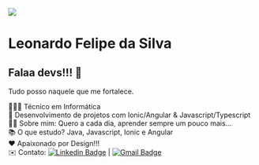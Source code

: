 <img width="auto" src="https://i.pinimg.com/originals/7a/9e/eb/7a9eeb4fa972a27c412e6a114386115b.jpg">

# Leonardo Felipe da Silva

## Falaa devs!!! 🚀
Tudo posso naquele que me fortalece.

👨🏽‍💻 Técnico em Informática
<br/>🔧 Desenvolvimento de projetos com Ionic/Angular & Javascript/Typescript
<br/>🧑🏻 Sobre mim: Quero a cada dia, aprender sempre um pouco mais...
<br/>📚 O que estudo? Java, Javascript, Ionic e Angular
<br/>❤ Apaixonado por Design!!!
<br/>✉️ Contato: [![Linkedin Badge](https://img.shields.io/badge/LinkedIn-blue?style=flat-square&logo=Linkedin&logoColor=white&link=https://www.linkedin.com/in/leonardo-s-a496bb18b/)](https://www.linkedin.com/in/leonardo-s-a496bb18b/) 
| 
[![Gmail Badge](https://img.shields.io/badge/-Gmail-c14438?style=flat-square&logo=Gmail&logoColor=white&link=mailto:leonardooo545@gmail.com)](mailto:leonardooo545@gmail.com)

